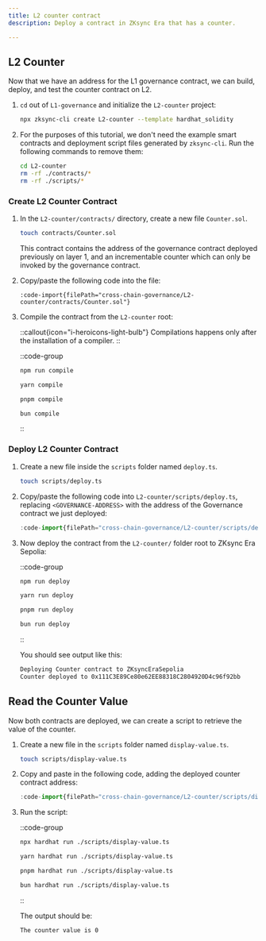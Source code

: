 ```yaml
---
title: L2 counter contract
description: Deploy a contract in ZKsync Era that has a counter.

---
```


## L2 Counter

Now that we have an address for the L1 governance contract, we can build, deploy, and test the counter contract on L2.

1. `cd` out of `L1-governance` and initialize the `L2-counter` project:

    ```sh
    npx zksync-cli create L2-counter --template hardhat_solidity
    ```

2. For the purposes of this tutorial, we don't need the example smart contracts and deployment script files generated by `zksync-cli`.
   Run the following commands to remove them:

    ```sh
    cd L2-counter
    rm -rf ./contracts/*
    rm -rf ./scripts/*
    ```

### Create L2 Counter Contract

1. In the `L2-counter/contracts/` directory, create a new file `Counter.sol`.

    ```sh
    touch contracts/Counter.sol
    ```

    This contract contains the address of the governance contract deployed previously on layer 1, and an incrementable
  counter which can only be invoked by the governance contract.

1. Copy/paste the following code into the file:

    ```solidity [Counter.sol]
    :code-import{filePath="cross-chain-governance/L2-counter/contracts/Counter.sol"}
    ```

1. Compile the contract from the `L2-counter` root:

    ::callout{icon="i-heroicons-light-bulb"}
    Compilations happens only after the installation of a compiler.
    ::

    ::code-group

    ```sh [npm]
    npm run compile
    ```

    ```sh [yarn]
    yarn compile
    ```

    ```sh [pnpm]
    pnpm compile
    ```

    ```sh [bun]
    bun compile
    ```

    ::

### Deploy L2 Counter Contract

1. Create a new file inside the `scripts` folder named `deploy.ts`.

    ```sh
    touch scripts/deploy.ts
    ```

1. Copy/paste the following code into `L2-counter/scripts/deploy.ts`, replacing `<GOVERNANCE-ADDRESS>` with the address
   of the Governance contract we just deployed:

    ```typescript [L2-counter/scripts/deploy.ts]
    :code-import{filePath="cross-chain-governance/L2-counter/scripts/deploy.ts"}
    ```

1. Now deploy the contract from the `L2-counter/` folder root to ZKsync Era Sepolia:

    ::code-group

    ```sh [npm]
    npm run deploy
    ```

    ```sh [yarn]
    yarn run deploy
    ```

    ```sh [pnpm]
    pnpm run deploy
    ```

    ```sh [bun]
    bun run deploy
    ```

    ::

    You should see output like this:

    ```txt
    Deploying Counter contract to ZKsyncEraSepolia
    Counter deployed to 0x111C3E89Ce80e62EE88318C2804920D4c96f92bb
    ```

## Read the Counter Value

Now both contracts are deployed, we can create a script to retrieve the value of the counter.

1. Create a new file in the `scripts` folder named `display-value.ts`.

    ```sh
    touch scripts/display-value.ts
    ```

1. Copy and paste in the following code, adding the deployed counter contract address:

    ```ts [L2-counter/scripts/display-value.ts]
    :code-import{filePath="cross-chain-governance/L2-counter/scripts/display-value.ts"}
    ```

1. Run the script:

    ::code-group

    ```sh [npm]
    npx hardhat run ./scripts/display-value.ts
    ```

    ```sh [yarn]
    yarn hardhat run ./scripts/display-value.ts
    ```

    ```sh [pnpm]
    pnpm hardhat run ./scripts/display-value.ts
    ```

    ```sh [bun]
    bun hardhat run ./scripts/display-value.ts
    ```

    ::

    The output should be:

    ```txt
    The counter value is 0
    ```
